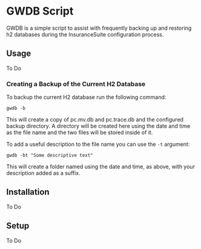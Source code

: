 # GWDB Script
GWDB is a simple script to assist with frequently backing up and restoring h2 databases during the InsuranceSuite configuration process.

## Usage
To Do
### Creating a Backup of the Current H2 Database

To backup the current H2 database run the following command:
```
gwdb -b
```
This will create a copy of pc.mv.db and pc.trace.db and the configured backup directory. A directory will be created here using the date and time as the file name and the two files will be stored inside of it.

To add a useful description to the file name you can use the `-t` argument: 
```
gwdb -bt "Some descriptive text"
```
This will create a folder named using the date and time, as above, with your description
added as a suffix.
## Installation
To Do

## Setup
To Do
